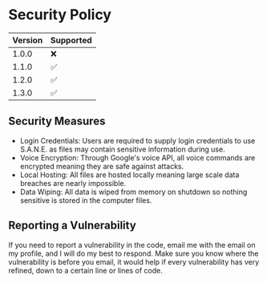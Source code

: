# Security Policy

| Version | Supported          |
| ------- | ------------------ |
| 1.0.0   | :x:                |
| 1.1.0   | :white_check_mark: |
| 1.2.0   | :white_check_mark: |
| 1.3.0   | :white_check_mark: |

## Security Measures
- Login Credentials: Users are required to supply login credentials to use S.A.N.E. as files may contain sensitive information during use.
- Voice Encryption: Through Google's voice API, all voice commands are encrypted meaning they are safe against attacks.
- Local Hosting: All files are hosted locally meaning large scale data breaches are nearly impossible.
- Data Wiping: All data is wiped from memory on shutdown so nothing sensitive is stored in the computer files.

## Reporting a Vulnerability

If you need to report a vulnerability in the code, email me with the email on my profile, and I will do my best to respond.
Make sure you know where the vulnerability is before you email, it would help if every vulnerability has very refined, down to a certain line or lines of code.

